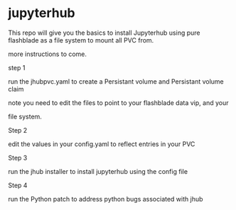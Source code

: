 # jupyterhub
This repo will give you the basics to install Jupyterhub 
using pure flashblade as a file system to mount all PVC from.

more instructions to come. 


step 1

run the jhubpvc.yaml to create a Persistant volume and Persistant volume claim

note you need to edit the files to point to your flashblade data vip, and your 

file system. 


Step 2

edit the values in your config.yaml to reflect entries in your PVC


Step 3

run the jhub installer to install jupyterhub using the config file

Step 4

run the Python patch to address python bugs associated with jhub




